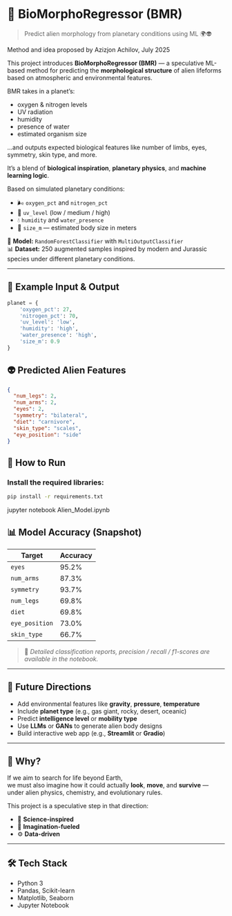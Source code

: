 # 🧬 BioMorphoRegressor (BMR)

> Predict alien morphology from planetary conditions using ML 🌍👽


Method and idea proposed by Azizjon Achilov, July 2025


This project introduces **BioMorphoRegressor (BMR)** — a speculative ML-based method for predicting the **morphological structure** of alien lifeforms based on atmospheric and environmental features.

BMR takes in a planet’s:
- oxygen & nitrogen levels
- UV radiation
- humidity
- presence of water
- estimated organism size

...and outputs expected biological features like number of limbs, eyes, symmetry, skin type, and more.

It’s a blend of **biological inspiration**, **planetary physics**, and **machine learning logic**.


Based on simulated planetary conditions:

- 🌬 `oxygen_pct` and `nitrogen_pct`  
- 🔆 `uv_level` (low / medium / high)  
- 💧 `humidity` and `water_presence`  
- 📏 `size_m` — estimated body size in meters  

🧠 **Model:** `RandomForestClassifier` with `MultiOutputClassifier`  
📊 **Dataset:** 250 augmented samples inspired by modern and Jurassic species under different planetary conditions.

---

## 🚀 Example Input & Output

```python
planet = {
    'oxygen_pct': 27,
    'nitrogen_pct': 70,
    'uv_level': 'low',
    'humidity': 'high',
    'water_presence': 'high',
    'size_m': 0.9
}
```

## 👽 Predicted Alien Features

```json
{
  "num_legs": 2,
  "num_arms": 2,
  "eyes": 2,
  "symmetry": "bilateral",
  "diet": "carnivore",
  "skin_type": "scales",
  "eye_position": "side"
}
```

## 🧪 How to Run

### Install the required libraries:

```bash
pip install -r requirements.txt

```
jupyter notebook Alien_Model.ipynb


## 📊 Model Accuracy (Snapshot)

| Target         | Accuracy |
|----------------|----------|
| `eyes`         | 95.2%    |
| `num_arms`     | 87.3%    |
| `symmetry`     | 93.7%    |
| `num_legs`     | 69.8%    |
| `diet`         | 69.8%    |
| `eye_position` | 73.0%    |
| `skin_type`    | 66.7%    |

> 📌 *Detailed classification reports, precision / recall / f1-scores are available in the notebook.*

---

## 🔮 Future Directions

- Add environmental features like **gravity**, **pressure**, **temperature**
- Include **planet type** (e.g., gas giant, rocky, desert, oceanic)
- Predict **intelligence level** or **mobility type**
- Use **LLMs** or **GANs** to generate alien body designs
- Build interactive web app (e.g., **Streamlit** or **Gradio**)

---

## 🤯 Why?

If we aim to search for life beyond Earth,  
we must also imagine how it could actually **look**, **move**, and **survive** —  
under alien physics, chemistry, and evolutionary rules.

This project is a speculative step in that direction:

- 🔬 **Science-inspired**  
- 🎨 **Imagination-fueled**  
- ⚙️ **Data-driven**

---

## 🛠 Tech Stack

- Python 3
- Pandas, Scikit-learn
- Matplotlib, Seaborn
- Jupyter Notebook

